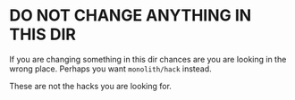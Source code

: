 # DO NOT CHANGE ANYTHING IN THIS DIR

If you are changing something in this dir chances are you are looking in the wrong
place.
Perhaps you want `monolith/hack` instead.

These are not the hacks you are looking for.
